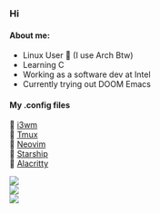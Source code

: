 ### Hi 
#### About me:
- Linux User 🐧 (I use Arch Btw)
- Learning C
- Working as a software dev at Intel
- Currently trying out DOOM Emacs

#### My .config files
📗 [i3wm](https://github.com/Talandar99/i3_config)</br>
📗 [Tmux](https://github.com/Talandar99/tmux_config)</br>
📗 [Neovim](https://github.com/Talandar99/nvim_config)</br>
📗 [Starship](https://github.com/Talandar99/starship_config)</br> 
📗 [Alacritty](https://github.com/Talandar99/alacritty_config)</br>

[<img src="https://www.codewars.com/users/Talandar99/badges/small">](https://www.codewars.com/users/Talandar99)
</br>
![](http://github-profile-summary-cards.vercel.app/api/cards/repos-per-language?username=Talandar99&theme=github_dark&exclude=JavaScript,Java,C%2B%2B,MATLAB,html) 
</br>
![](http://github-profile-summary-cards.vercel.app/api/cards/most-commit-language?username=Talandar99&theme=github_dark&exclude=JavaScript,Java,CSS,C%2B%2B,html)
